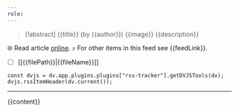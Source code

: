 ```yaml
---
role:
---
```


> [!abstract] {{title}} (by {{author}})
> {{image}} {{description}}

🌐 Read article [online]({{link}}). ⤴ For other items in this feed see {{feedLink}}.

- [ ] [[{{filePath}}|{{fileName}}]]

~~~dataviewjs
const dvjs = dv.app.plugins.plugins["rss-tracker"].getDVJSTools(dv);
dvjs.rssItemHeader(dv.current());
~~~

- - -

{{content}}